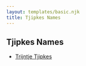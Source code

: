 ```yaml
---
layout: templates/basic.njk
title: Tjipkes Names
---
```

## Tjipkes Names
- [Trijntje Tjipkes](/people/7/78249927)